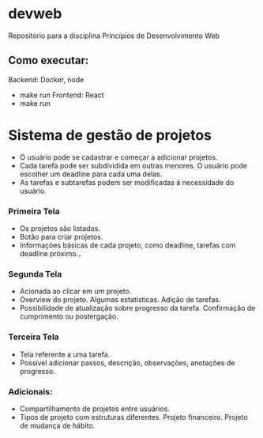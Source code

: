 # devweb
Repositório para a disciplina Princípios de Desenvolvimento Web

## Como executar:
Backend: Docker, node
  - make run
Frontend: React
  - make run

# Sistema de gestão de projetos

- O usuário pode se cadastrar e começar a adicionar projetos.
- Cada tarefa pode ser subdividida em outras menores. O usuário pode escolher um deadline para cada uma delas.
- As tarefas e subtarefas podem ser modificadas à necessidade do usuário.

### Primeira Tela

- Os projetos são listados.
- Botão para criar projetos.
- Informações básicas de cada projeto, como deadline, tarefas com deadline próximo...

### Segunda Tela

- Acionada ao clicar em um projeto.
- Overview do projeto. Algumas estatísticas. Adição de tarefas. 
- Possibilidade de atualização sobre progresso da tarefa. Confirmação de cumprimento ou postergação.

### Terceira Tela

- Tela referente a uma tarefa.
- Possível adicionar passos, descrição, observações, anotações de progresso.

### Adicionais:
- Compartilhamento de projetos entre usuários.
- Tipos de projeto com estruturas diferentes. Projeto financeiro. Projeto de mudança de hábito.
